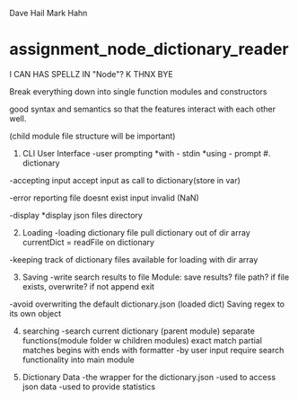 Dave Hail
Mark Hahn
# assignment_node_dictionary_reader
I CAN HAS SPELLZ IN "Node"? K THNX BYE



Break everything down into single function modules and constructors

good syntax and semantics so that the features interact with each other well.

(child module file structure will be important)



1. CLI User Interface
-user prompting
  *with - stdin
  *using - prompt #. dictionary

-accepting input
  accept input as call to dictionary(store in var)

-error reporting
  file doesnt exist
  input invalid (NaN)


-display
  *display json files directory



2. Loading 
-loading dictionary file
  pull dictionary out of dir array
  currentDict = readFile on dictionary

-keeping track of dictionary files available for loading
  with dir array


3. Saving
-write search results to file
  Module: 
    save results?
    file path?
    if file exists, overwrite?
    if not append
    exit

-avoid overwriting the default dictionary.json (loaded dict)
  Saving regex to its own object


4. searching
  -search current dictionary (parent module)
    separate functions(module folder w children modules)
      exact match
      partial matches
      begins with
      ends with
      formatter
    -by user input
      require search functionality into main module

5. Dictionary Data
  -the wrapper for the dictionary.json
    -used to access json data
    -used to provide statistics
      

